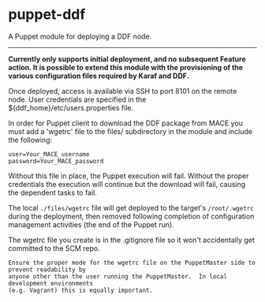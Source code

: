 # puppet-ddf

A Puppet module for deploying a DDF node.

---

**Currently only supports initial deployment, and no subsequent Feature
action.  It is possible to extend this module with the provisioning of
the various configuration files required by Karaf and DDF.**

Once deployed, access is available via SSH to port 8101 on the remote node.  User credentials are specified in the ${ddf_home}/etc/users.properties file.

In order for Puppet client to download the DDF package from MACE you must add a 'wgetrc' file to the files/ subdirectory in the module and include the following:

```
user=Your_MACE_username
password=Your_MACE_password
```

Without this file in place, the Puppet execution will fail.  Without the proper credentials the execution will continue but the download will fail, causing the dependent tasks to fail.

The local ```./files/wgetrc``` file will get deployed to the target's ```/root/.wgetrc``` during the deployment, then removed following completion of configuration management activities (the end of the Puppet run).

The wgetrc file you create is in the .gitignore file so it won't accidentally get committed to the SCM repo.

```
Ensure the proper mode for the wgetrc file on the PuppetMaster side to prevent readability by
anyone other than the user running the PuppetMaster.  In local development environments 
(e.g. Vagrant) this is equally important.
```
